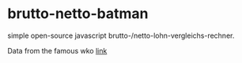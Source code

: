 brutto-netto-batman
===================

simple open-source javascript brutto-/netto-lohn-vergleichs-rechner.

Data from the famous wko [link](http://portal.wko.at/wk/suche.wk?sortierung=chronologisch&angid=1&itemoffset=0&pagesize=20&reiter=internetaktiveinhalte&dstid=0&chid=0&details=1&suchbegrifftext=Brutto%20Netto%20Tabelle&quicksearch_submit=Suchen&calculatelakaordstfilter=1&lakadgordstfilterid=-1)
